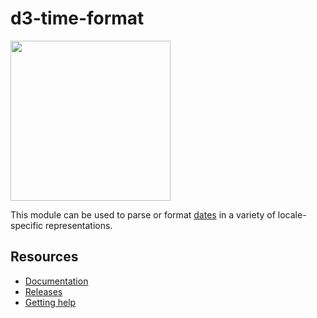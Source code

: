 # d3-time-format

<a href="https://d3js.org"><img src="https://github.com/d3/d3/raw/main/docs/public/logo.svg" width="256" height="256"></a>

This module can be used to parse or format [dates](https://developer.mozilla.org/en-US/docs/Web/JavaScript/Reference/Global_Objects/Date) in a variety of locale-specific representations.

## Resources

- [Documentation](https://d3js.org/d3-time-format)
- [Releases](https://github.com/d3/d3-time-format/releases)
- [Getting help](https://d3js.org/community)
